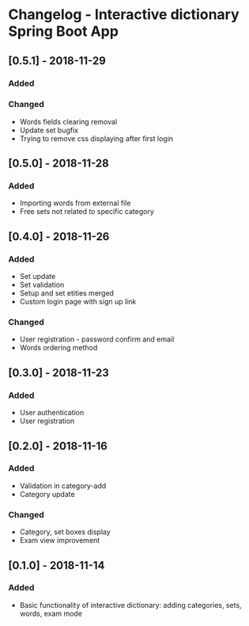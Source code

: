 # Changelog - Interactive dictionary Spring Boot App

## [0.5.1] - 2018-11-29

### Added

### Changed
- Words fields clearing removal
- Update set bugfix
- Trying to remove css displaying after first login

## [0.5.0] - 2018-11-28

### Added
- Importing words from external file
- Free sets not related to specific category

## [0.4.0] - 2018-11-26

### Added
- Set update
- Set validation
- Setup and set etities merged
- Custom login page with sign up link

### Changed
- User registration - password confirm and email
- Words ordering method

## [0.3.0] - 2018-11-23

### Added
- User authentication
- User registration

## [0.2.0] - 2018-11-16

### Added
- Validation in category-add
- Category update

### Changed
- Category, set boxes display
- Exam view improvement

## [0.1.0] - 2018-11-14

### Added
- Basic functionality of interactive dictionary: adding categories, sets, words, exam mode